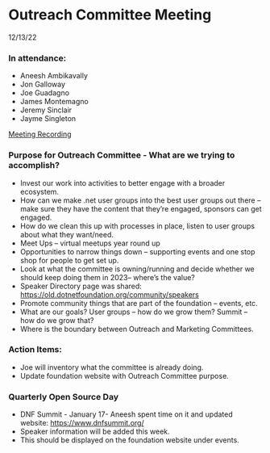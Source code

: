 # Outreach Committee Meeting
12/13/22

### In attendance:
* Aneesh Ambikavally
* Jon Galloway
* Joe Guadagno
* James Montemagno
* Jeremy Sinclair
* Jayme Singleton

[Meeting Recording](https://dotnetfoundation.sharepoint.com/:v:/g/EWIpB1J-oF1Cj9iRrarkYXgB6USSREoZ2bwdKm-awKVdSQ?e=uQLY3P)

### Purpose for Outreach Committee - What are we trying to accomplish?
* Invest our work into activities to better engage with a broader ecosystem.
* How can we make .net user groups into the best user groups out there – make sure they have the content that they’re engaged, sponsors can get engaged.
* How do we clean this up with processes in place, listen to user groups about what they want/need.
* Meet Ups – virtual meetups year round up
* Opportunities to narrow things down – supporting events and one stop shop for people to get set up.
* Look at what the committee is owning/running and decide whether we should keep doing them in 2023– where’s the value?
* Speaker Directory page was shared: https://old.dotnetfoundation.org/community/speakers
* Promote community things that are part of the foundation – events, etc.
* What are our goals?  User groups – how do we grow them?  Summit – how do we grow that?
* Where is the boundary between Outreach and Marketing Committees.

### Action Items:
* Joe will inventory what the committee is already doing.
* Update foundation website with Outreach Committee purpose.

### Quarterly Open Source Day
* DNF Summit - January 17- Aneesh spent time on it and updated website: https://www.dnfsummit.org/
* Speaker information will be added this week.
* This should be displayed on the foundation website under events.
